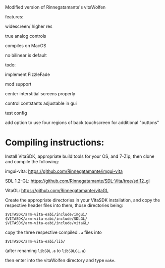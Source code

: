 Modified version of Rinnegatamante's vitaWolfen

features:

widescreen/ higher res

true analog controls

compiles on MacOS

no bilinear is default


todo:

implement FizzleFade

mod support

center interstitial screens properly

control contstants adjustable in gui

test config

add option to use four regions of back touchscreen for additional "buttons"

Compiling instructions:
=======================

Install VitaSDK, appropriate build tools for your OS, and 7-Zip, then clone and compile the following:

imgui-vita: https://github.com/Rinnegatamante/imgui-vita

SDL 1.2-GL: https://github.com/Rinnegatamante/SDL-Vita/tree/sdl12_gl

VitaGL: https://github.com/Rinnegatamante/vitaGL

Create the appropriate directories in your VitaSDK installation, and copy the respective header files into them, those directories being:

```
$VITASDK/arm-vita-eabi/include/imgui/
$VITASDK/arm-vita-eabi/include/SDLGL/
$VITASDK/arm-vita-eabi/include/vitaGL/
```

copy the three respective compiled `.a` files into

```
$VITASDK/arm-vita-eabi/lib/
```

(after renaming `libSDL.a` to `libSDLGL.a`)

then enter into the vitaWolfen directory and type `make`.

